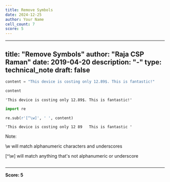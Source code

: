 ```yaml
---
title: Remove Symbols
date: 2024-12-25
author: Your Name
cell_count: 7
score: 5
---
```


---
title: "Remove Symbols"
author: "Raja CSP Raman"
date: 2019-04-20
description: "-"
type: technical_note
draft: false
---

```python
content = "This device is costing only 12.89$. This is fantastic!"
```


```python
content
```




    'This device is costing only 12.89$. This is fantastic!'




```python
import re
```


```python
re.sub(r'[^\w]', ' ', content)
```




    'This device is costing only 12 89   This is fantastic '



Note:

\w will match alphanumeric characters and underscores

[^\w] will match anything that's not alphanumeric or underscore


```python

```


---
**Score: 5**